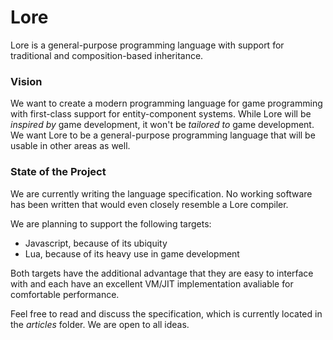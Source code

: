 # Lore

Lore is a general-purpose programming language with support for traditional and composition-based inheritance. 


### Vision

We want to create a modern programming language for game programming with first-class support for entity-component systems. While Lore will be *inspired by* game development, it won't be *tailored to* game development. We want Lore to be a general-purpose programming language that will be usable in other areas as well. 


### State of the Project

We are currently writing the language specification. No working software has been written that would even closely resemble a Lore compiler.

We are planning to support the following targets:
* Javascript, because of its ubiquity
* Lua, because of its heavy use in game development

Both targets have the additional advantage that they are easy to interface with and each have an excellent VM/JIT implementation avaliable for comfortable performance.

Feel free to read and discuss the specification, which is currently located in the *articles* folder. We are open to all ideas.
